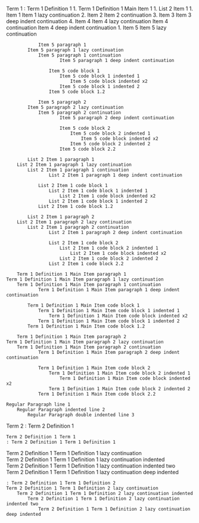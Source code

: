 Term 1
: Term 1 Definition 1
    1. Term 1 Definition 1 Main Item 1
        1. List 2 Item 1
            1. Item 1
            Item 1 lazy continuation
            2. Item 2
                Item 2 continuation
            3. Item 3
                    Item 3 deep indent continuation
            4. Item 4
            Item 4 lazy continuation
                Item 4 continuation
                    Item 4 deep indent continuation
            1. Item 5
            Item 5 lazy continuation
    
                Item 5 paragraph 1
            Item 5 paragraph 1 lazy continuation
                Item 5 paragraph 1 continuation
                        Item 5 paragraph 1 deep indent continuation
    
                    Item 5 code block 1
                        Item 5 code block 1 indented 1
                            Item 5 code block indented x2
                        Item 5 code block 1 indented 2
                    Item 5 code block 1.2
    
                Item 5 paragraph 2
            Item 5 paragraph 2 lazy continuation
                Item 5 paragraph 2 continuation
                        Item 5 paragraph 2 deep indent continuation
    
                        Item 5 code block 2
                            Item 5 code block 2 indented 1
                                Item 5 code block indented x2
                            Item 5 code block 2 indented 2
                        Item 5 code block 2.2
    
            List 2 Item 1 paragraph 1
        List 2 Item 1 paragraph 1 lazy continuation
            List 2 Item 1 paragraph 1 continuation
                    List 2 Item 1 paragraph 1 deep indent continuation
    
                List 2 Item 1 code block 1
                    List 2 Item 1 code block 1 indented 1
                        List 2 Item 1 code block indented x2
                    List 2 Item 1 code block 1 indented 2
                List 2 Item 1 code block 1.2
    
            List 2 Item 1 paragraph 2
        List 2 Item 1 paragraph 2 lazy continuation
            List 2 Item 1 paragraph 2 continuation
                    List 2 Item 1 paragraph 2 deep indent continuation
    
                    List 2 Item 1 code block 2
                        List 2 Item 1 code block 2 indented 1
                            List 2 Item 1 code block indented x2
                        List 2 Item 1 code block 2 indented 2
                    List 2 Item 1 code block 2.2
    
        Term 1 Definition 1 Main Item paragraph 1
    Term 1 Definition 1 Main Item paragraph 1 lazy continuation
        Term 1 Definition 1 Main Item paragraph 1 continuation
                Term 1 Definition 1 Main Item paragraph 1 deep indent continuation
    
            Term 1 Definition 1 Main Item code block 1
                Term 1 Definition 1 Main Item code block 1 indented 1
                    Term 1 Definition 1 Main Item code block indented x2
                Term 1 Definition 1 Main Item code block 1 indented 2
            Term 1 Definition 1 Main Item code block 1.2
    
        Term 1 Definition 1 Main Item paragraph 2
    Term 1 Definition 1 Main Item paragraph 2 lazy continuation
        Term 1 Definition 1 Main Item paragraph 2 continuation
                Term 1 Definition 1 Main Item paragraph 2 deep indent continuation
    
                Term 1 Definition 1 Main Item code block 2
                    Term 1 Definition 1 Main Item code block 2 indented 1
                        Term 1 Definition 1 Main Item code block indented x2
                    Term 1 Definition 1 Main Item code block 2 indented 2
                Term 1 Definition 1 Main Item code block 2.2
    
    Regular Paragraph line 1
        Regular Paragraph indented line 2
            Regular Paragraph double indented line 3
    
Term 2
: Term 2 Definition 1

    Term 2 Definition 1 Term 1
    : Term 2 Definition 1 Term 1 Definition 1
Term 2 Definition 1 Term 1 Definition 1 lazy continuation        
    Term 2 Definition 1 Term 1 Definition 1 lazy continuation indented        
        Term 2 Definition 1 Term 1 Definition 1 lazy continuation indented two        
            Term 2 Definition 1 Term 1 Definition 1 lazy continuation deep indented        

    : Term 2 Definition 1 Term 1 Definition 2
    Term 2 Definition 1 Term 1 Definition 2 lazy continuation        
        Term 2 Definition 1 Term 1 Definition 2 lazy continuation indented        
            Term 2 Definition 1 Term 1 Definition 2 lazy continuation indented two        
                Term 2 Definition 1 Term 1 Definition 2 lazy continuation deep indented        
